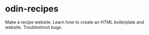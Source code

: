 # odin-recipes
Make a recipe website. Learn how to create an HTML boilerplate and website. Troubleshoot bugs. 